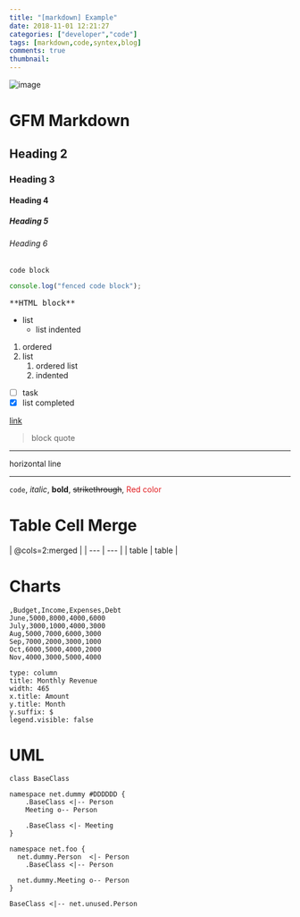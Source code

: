 ```yaml
---
title: "[markdown] Example"
date: 2018-11-01 12:21:27
categories: ["developer","code"]
tags: [markdown,code,syntex,blog]
comments: true
thumbnail: 
---
```

![image](https://cloud.githubusercontent.com/assets/389021/16107646/9729e556-33d8-11e6-933f-5b09fa3a53bb.png)

# GFM Markdown
## Heading 2
### Heading 3
#### Heading 4
##### Heading 5
###### Heading 6
    code block
```js
console.log("fenced code block");
```
<pre>**HTML block**</pre>
* list
    * list indented
1. ordered
2. list
    1. ordered list
    2. indented

- [ ] task
- [x] list completed

[link](https://nhnent.github.io/tui.editor/)
> block quote
---
horizontal line
***
`code`, *italic*, **bold**, ~~strikethrough~~, <span style="color:#e11d21">Red color</span>

# Table Cell Merge

| @cols=2:merged |
| --- | --- |
| table | table |

# Charts

```chart
,Budget,Income,Expenses,Debt
June,5000,8000,4000,6000
July,3000,1000,4000,3000
Aug,5000,7000,6000,3000
Sep,7000,2000,3000,1000
Oct,6000,5000,4000,2000
Nov,4000,3000,5000,4000

type: column
title: Monthly Revenue
width: 465
x.title: Amount
y.title: Month
y.suffix: $
legend.visible: false
```

# UML

```uml
class BaseClass

namespace net.dummy #DDDDDD {
    .BaseClass <|-- Person
    Meeting o-- Person

    .BaseClass <|- Meeting
}

namespace net.foo {
  net.dummy.Person  <|- Person
    .BaseClass <|-- Person

  net.dummy.Meeting o-- Person
}

BaseClass <|-- net.unused.Person
```
